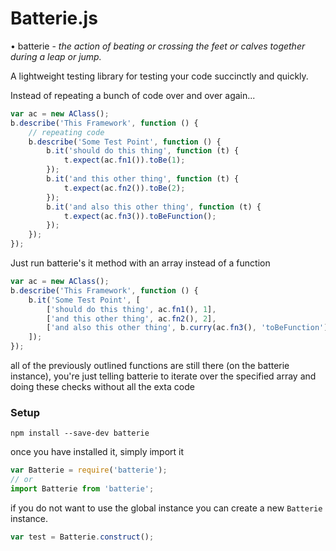 # Batterie.js

• batterie - _the action of beating or crossing the feet or calves together during a leap or jump._

A lightweight testing library for testing your code succinctly and quickly.

Instead of repeating a bunch of code over and over again...

```javascript
var ac = new AClass();
b.describe('This Framework', function () {
    // repeating code
    b.describe('Some Test Point', function () {
        b.it('should do this thing', function (t) {
            t.expect(ac.fn1()).toBe(1);
        });
        b.it('and this other thing', function (t) {
            t.expect(ac.fn2()).toBe(2);
        });
        b.it('and also this other thing', function (t) {
            t.expect(ac.fn3()).toBeFunction();
        });
    });
});
```
Just run batterie's it method with an array instead of a function
```javascript
var ac = new AClass();
b.describe('This Framework', function () {
    b.it('Some Test Point', [
        ['should do this thing', ac.fn1(), 1],
        ['and this other thing', ac.fn2(), 2],
        ['and also this other thing', b.curry(ac.fn3(), 'toBeFunction')]
    ]);
});
```

all of the previously outlined functions are still there (on the batterie instance), you're just telling batterie to iterate over the specified array and doing these checks without all the exta code

### Setup

```
npm install --save-dev batterie
```
once you have installed it, simply import it
```javascript
var Batterie = require('batterie');
// or
import Batterie from 'batterie';
```

if you do not want to use the global instance you can create a new ```Batterie``` instance.

```javascript
var test = Batterie.construct();
```
